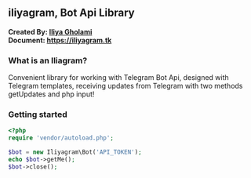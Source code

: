 ## iliyagram, Bot Api Library
**Created By: [Iliya Gholami](https://t.me/dr_eliya)**<br>
**Document: <https://iliyagram.tk>**

### What is an Iliagram?

Convenient library for working with Telegram Bot Api, designed with Telegram templates, receiving updates from Telegram with two methods getUpdates and php input!

### Getting started
```php
<?php
require 'vendor/autoload.php';

$bot = new Iliyagram\Bot('API_TOKEN');
echo $bot->getMe();
$bot->close();

```
